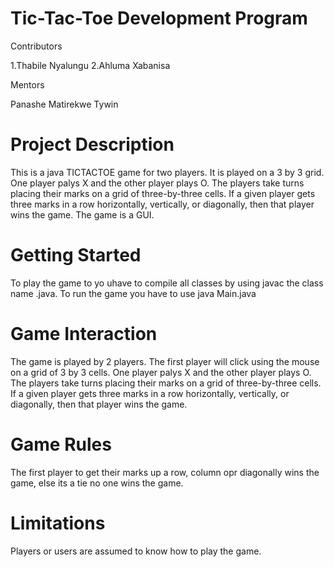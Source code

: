 # Tic-Tac-Toe Development Program 

Contributors

1.Thabile Nyalungu
2.Ahluma Xabanisa

Mentors

Panashe Matirekwe
Tywin 

# Project Description 

This is a java TICTACTOE game for two players. It is played on a 3 by 3 grid. One player palys X and the other player plays O. The players take turns placing their marks on a grid of three-by-three cells. If a given player gets three marks in a row horizontally, vertically, or diagonally, then that player wins the game.
The game is a GUI.

# Getting Started

To play the game to yo uhave to compile all classes by using javac the class name .java.  To run the game you have to use java Main.java 


# Game Interaction
The game is played by 2 players. The first player will click using the mouse on a grid of 3 by 3 cells. One player palys X and the other player plays O. The players take turns placing their marks on a grid of three-by-three cells. If a given player gets three marks in a row horizontally, vertically, or diagonally, then that player wins the game.

# Game Rules
The first player to get their marks up a row, column opr diagonally wins the game, else its a tie no one wins the game.

# Limitations
Players or users are assumed to know how to play the game. 

